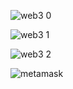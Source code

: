 ![web3 0](https://user-images.githubusercontent.com/90610801/149566614-9ceb8f01-3041-4688-8172-d81d212d8c24.png)

![web3 1](https://user-images.githubusercontent.com/90610801/149566703-01f42d2d-1328-48b8-b978-b470c34a9369.png)

![web3 2](https://user-images.githubusercontent.com/90610801/149566645-f8b0b2a1-2144-49e3-be8f-17d5a7a28508.png)


![metamask](https://user-images.githubusercontent.com/90610801/149566860-142c3d2b-1532-47b9-b65a-4446509bef97.png)
